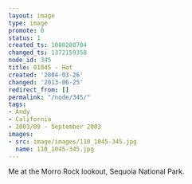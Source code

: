 ```yaml
---
layout: image
type: image
promote: 0
status: 1
created_ts: 1080280704
changed_ts: 1372159358
node_id: 345
title: 01045 - Hat
created: '2004-03-26'
changed: '2013-06-25'
redirect_from: []
permalink: "/node/345/"
tags:
- Andy
- California
- 2003/09 - September 2003
images:
- src: image/images/110_1045-345.jpg
  name: 110_1045-345.jpg
---
```

Me at the Morro Rock lookout, Sequoia National Park.
